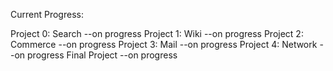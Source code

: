Current Progress:

Project 0: Search --on progress
Project 1: Wiki --on progress
Project 2: Commerce --on progress
Project 3: Mail --on progress
Project 4: Network --on progress
Final Project --on progress